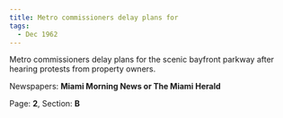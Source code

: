 ```yaml
---  
title: Metro commissioners delay plans for  
tags:  
  - Dec 1962  
---  
```

  
Metro commissioners delay plans for the scenic bayfront parkway after hearing protests from property owners.  
  
Newspapers: **Miami Morning News or The Miami Herald**  
  
Page: **2**, Section: **B** 
